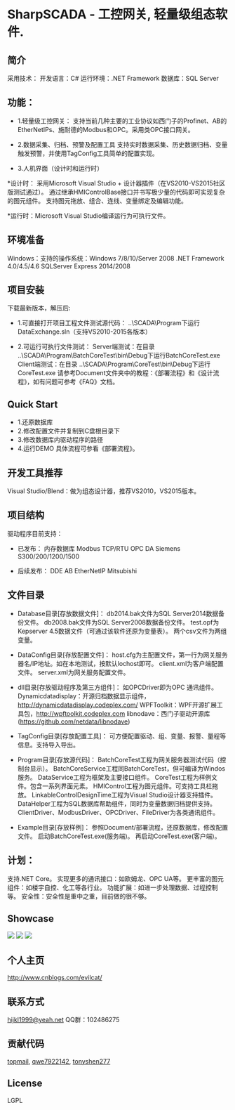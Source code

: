 SharpSCADA - 工控网关, 轻量级组态软件.
===================
简介
-------------
采用技术：
开发语言：C#
运行环境：.NET Framework
数据库：SQL Server

功能：
-------------

* 1.轻量级工控网关：
支持当前几种主要的工业协议如西门子的Profinet、AB的EtherNetIPs、施耐德的Modbus和OPC。采用类OPC接口网关。

* 2.数据采集、归档、预警及配置工具
支持实时数据采集、历史数据归档、变量触发预警，并使用TagConfig工具简单的配置实现。

* 3.人机界面（设计时和运行时）

*设计时：
采用Microsoft Visual Studio + 设计器插件（在VS2010-VS2015社区版测试通过）。
通过继承HMIControlBase接口并书写极少量的代码即可实现复杂的图元组件。
支持图元拖放、组合、连线、变量绑定及编辑功能。

*运行时：Microsoft Visual Studio编译运行为可执行文件。


环境准备
-------------
Windows：支持的操作系统：Windows 7/8/10/Server 2008
.NET Framework 4.0/4.5/4.6
SQLServer Express 2014/2008

项目安装
-------------

下载最新版本，解压后:

* 1.可直接打开项目工程文件测试源代码：
..\SCADA\Program下运行DataExchange.sln（支持VS2010-2015各版本）

* 2.可运行可执行文件测试：
Server端测试：在目录 ..\SCADA\Program\BatchCoreTest\bin\Debug下运行BatchCoreTest.exe
Client端测试：在目录 ..\SCADA\Program\CoreTest\bin\Debug下运行CoreTest.exe
请参考Document文件夹中的教程：《部署流程》和《设计流程》，如有问题可参考《FAQ》文档。

Quick Start
-------------
* 1.还原数据库
* 2.修改配置文件并复制到C盘根目录下
* 3.修改数据库内驱动程序的路径
* 4.运行DEMO
具体流程可参看《部署流程》。

开发工具推荐
-------------
Visual Studio/Blend：做为组态设计器，推荐VS2010，VS2015版本。

项目结构
-------------
驱动程序目前支持：

* 已发布：
内存数据库
Modbus TCP/RTU
OPC DA
Siemens S300/200/1200/1500

* 后续发布：
DDE
AB EtherNetIP
Mitsubishi 

文件目录
-------------
* Database目录[存放数据文件]：
db2014.bak文件为SQL Server2014数据备份文件。
db2008.bak文件为SQL Server2008数据备份文件。
test.opf为Kepserver 4.5数据文件（可通过该软件还原为变量表）。
两个csv文件为两组变量。

* DataConfig目录[存放配置文件]：
host.cfg为主配置文件，第一行为网关服务器名/IP地址。如在本地测试，按默认lochost即可。
client.xml为客户端配置文件。
server.xml为网关服务配置文件。

* dll目录[存放驱动程序及第三方组件]：
如OPCDriver即为OPC 通讯组件。
Dynamicdatadisplay：开源归档数据显示组件，http://dynamicdatadisplay.codeplex.com/
WPFToolkit：WPF开源扩展工具包，http://wpftoolkit.codeplex.com
libnodave：西门子驱动开源库(https://github.com/netdata/libnodave)

* TagConfig目录[存放配置工具]：
可方便配置驱动、组、变量、报警、量程等信息。支持导入导出。

* Program目录[存放源代码]：
BatchCoreTest工程为网关服务器测试代码（控制台显示）。
BatchCoreService工程同BatchCoreTest，但可编译为Windos服务。
DataService工程为框架及主要接口组件。
CoreTest工程为样例文件。包含一系列界面元素。
HMIControl工程为图元组件。可支持工具栏拖放。
LinkableControlDesignTime工程为Visual Studio设计器支持插件。
DataHelper工程为SQL数据库帮助组件，同时为变量数据归档提供支持。
ClientDriver、ModbusDriver、OPCDriver、FileDriver为各类通讯组件。

* Example目录[存放样例]：
参照Document/部署流程，还原数据库，修改配置文件。
启动BatchCoreTest.exe(服务端)。
再启动CoreTest.exe(客户端)。

计划：
-------------
支持.NET Core。
实现更多的通讯接口：如欧姆龙、OPC UA等。
更丰富的图元组件：如楼宇自控、化工等各行业。
功能扩展：如进一步处理数据、过程控制等。
安全性：安全性是重中之重，目前做的很不够。

Showcase
-------------
![](https://github.com/GavinYellow/SharpSCADA/raw/master/Showcase/guage.png)
![](https://github.com/GavinYellow/SharpSCADA/raw/master/Showcase/Receiving1.png)
![](https://github.com/GavinYellow/SharpSCADA/raw/master/Showcase/scada1.png)

个人主页
-------------
http://www.cnblogs.com/evilcat/

联系方式
-------------
hijkl1999@yeah.net
QQ群：102486275

贡献代码
-------------
[topmail](https://github.com/topmail),  [qwe7922142](https://github.com/qwe7922142),  [tonyshen277](https://github.com/tonyshen277)

License
-------------
LGPL 

